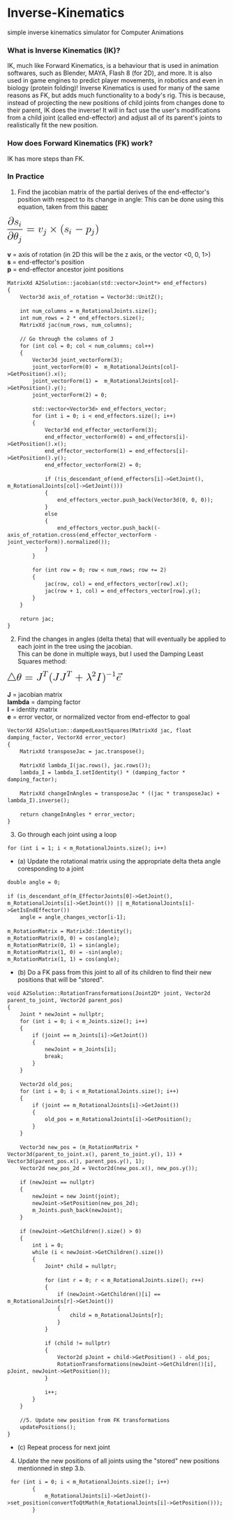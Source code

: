 # Inverse-Kinematics
simple inverse kinematics simulator for Computer Animations

### What is Inverse Kinematics (IK)?
IK, much like Forward Kinematics, is a behaviour that is used in animation softwares, such as Blender, MAYA, Flash 8 (for 2D), and more. It is also used in game engines to predict player movements, in robotics and even in biology (protein folding)! Inverse Kinematics is used for many of the same reasons as FK, but adds much functionality to a body's rig. This is because, instead of projecting the new positions of child joints from changes done to their parent, IK does the inverse! It will in fact use the user's modifications from a child joint (called end-effector) and adjust all of its parent's joints to realistically fit the new position.

### How does Forward Kinematics (FK) work?
IK has more steps than FK.

### In Practice
1. Find the jacobian matrix of the partial derives of the end-effector's position with respect to its change in angle: 
This can be done using this equation, taken from this [paper](http://math.ucsd.edu/~sbuss/ResearchWeb/ikmethods/iksurvey.pdf)
  
![equation](/images/jac.png)
  
**v** = axis of rotation (in 2D this will be the z axis, or the vector <0, 0, 1>)  
**s** = end-effector's position  
**p** = end-effector ancestor joint positions  
```
MatrixXd A2Solution::jacobian(std::vector<Joint*> end_effectors)
{
    Vector3d axis_of_rotation = Vector3d::UnitZ();

    int num_columns = m_RotationalJoints.size();
    int num_rows = 2 * end_effectors.size();
    MatrixXd jac(num_rows, num_columns);

    // Go through the columns of J
    for (int col = 0; col < num_columns; col++)
    {
        Vector3d joint_vectorForm(3);
        joint_vectorForm(0) =  m_RotationalJoints[col]->GetPosition().x();
        joint_vectorForm(1) =  m_RotationalJoints[col]->GetPosition().y();
        joint_vectorForm(2) = 0;

        std::vector<Vector3d> end_effectors_vector;
        for (int i = 0; i < end_effectors.size(); i++)
        {
            Vector3d end_effector_vectorForm(3);
            end_effector_vectorForm(0) = end_effectors[i]->GetPosition().x();
            end_effector_vectorForm(1) = end_effectors[i]->GetPosition().y();
            end_effector_vectorForm(2) = 0;

            if (!is_descendant_of(end_effectors[i]->GetJoint(), m_RotationalJoints[col]->GetJoint()))
            {
                end_effectors_vector.push_back(Vector3d(0, 0, 0));
            }
            else
            {
                end_effectors_vector.push_back((-axis_of_rotation.cross(end_effector_vectorForm - joint_vectorForm)).normalized());
            }
        }

        for (int row = 0; row < num_rows; row += 2)
        {
            jac(row, col) = end_effectors_vector[row].x();
            jac(row + 1, col) = end_effectors_vector[row].y();
        }
    }

    return jac;
}
```
2. Find the changes in angles (delta theta) that will eventually be applied to each joint in the tree using the jacobian.  
This can be done in multiple ways, but I used the Damping Least Squares method: 
  
![damping](/images/damp.png)  
  
**J** = jacobian matrix  
**lambda** = damping factor  
**I** = identity matrix  
**e** = error vector, or normalized vector from end-effector to goal  

```
VectorXd A2Solution::dampedLeastSquares(MatrixXd jac, float damping_factor, VectorXd error_vector)
{
    MatrixXd transposeJac = jac.transpose();

    MatrixXd lambda_I(jac.rows(), jac.rows());
    lambda_I = lambda_I.setIdentity() * (damping_factor * damping_factor);

    MatrixXd changeInAngles = transposeJac * ((jac * transposeJac) + lambda_I).inverse();

    return changeInAngles * error_vector;
}
```
3. Go through each joint using a loop
```
for (int i = 1; i < m_RotationalJoints.size(); i++)
```
- (a) Update the rotational matrix using the appropriate delta theta angle coresponding to a joint
```
double angle = 0;

if (is_descendant_of(m_EffectorJoints[0]->GetJoint(), m_RotationalJoints[i]->GetJoint()) || m_RotationalJoints[i]->GetIsEndEffector())
    angle = angle_changes_vector[i-1];

m_RotationMatrix = Matrix3d::Identity();
m_RotationMatrix(0, 0) = cos(angle);
m_RotationMatrix(0, 1) = sin(angle);
m_RotationMatrix(1, 0) = -sin(angle);
m_RotationMatrix(1, 1) = cos(angle);
```
- (b) Do a FK pass from this joint to all of its children to find their new positions that will be "stored".
```
void A2Solution::RotationTransformations(Joint2D* joint, Vector2d parent_to_joint, Vector2d parent_pos)
{
    Joint * newJoint = nullptr;
    for (int i = 0; i < m_Joints.size(); i++)
    {
        if (joint == m_Joints[i]->GetJoint())
        {
            newJoint = m_Joints[i];
            break;
        }
    }

    Vector2d old_pos;
    for (int i = 0; i < m_RotationalJoints.size(); i++)
    {
        if (joint == m_RotationalJoints[i]->GetJoint())
        {
            old_pos = m_RotationalJoints[i]->GetPosition();
        }
    }

    Vector3d new_pos = (m_RotationMatrix * Vector3d(parent_to_joint.x(), parent_to_joint.y(), 1)) + Vector3d(parent_pos.x(), parent_pos.y(), 1);
    Vector2d new_pos_2d = Vector2d(new_pos.x(), new_pos.y());

    if (newJoint == nullptr)
    {
        newJoint = new Joint(joint);
        newJoint->SetPosition(new_pos_2d);
        m_Joints.push_back(newJoint);
    }

    if (newJoint->GetChildren().size() > 0)
    {
        int i = 0;
        while (i < newJoint->GetChildren().size())
        {
            Joint* child = nullptr;

            for (int r = 0; r < m_RotationalJoints.size(); r++)
            {
                if (newJoint->GetChildren()[i] == m_RotationalJoints[r]->GetJoint())
                {
                    child = m_RotationalJoints[r];
                }
            }

            if (child != nullptr)
            {
                Vector2d pJoint = child->GetPosition() - old_pos;
                RotationTransformations(newJoint->GetChildren()[i], pJoint, newJoint->GetPosition());
            }

            i++;
        }
    }

    //5. Update new position from FK transformations
    updatePositions();
}
```
- (c) Repeat process for next joint
4. Update the new positions of all joints using the "stored" new positions mentionned in step 3.b.
```
 for (int i = 0; i < m_RotationalJoints.size(); i++)
        {
            m_RotationalJoints[i]->GetJoint()->set_position(convertToQtMath(m_RotationalJoints[i]->GetPosition()));
        }
```
